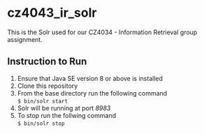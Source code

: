 # cz4043_ir_solr

This is the Solr used for our CZ4034 - Information Retrieval group assignment. 

## Instruction to Run
1. Ensure that Java SE version 8 or above is installed
2. Clone this repository
3. From the base directory run the following command </br> `$ bin/solr start`
4. Solr will be running at port <em>8983</em>
5. To stop run the follwing command </br> `$ bin/solr stop`
